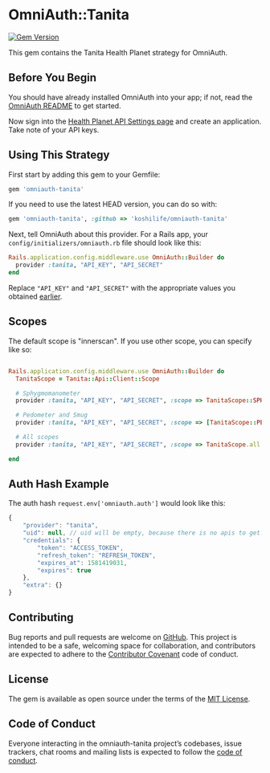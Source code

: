 # OmniAuth::Tanita

[![Gem Version](https://badge.fury.io/rb/omniauth-tanita.svg)](http://badge.fury.io/rb/omniauth-tanita)

This gem contains the Tanita Health Planet strategy for OmniAuth.


## Before You Begin

You should have already installed OmniAuth into your app; if not, read the [OmniAuth README](https://github.com/intridea/omniauth) to get started.

Now sign into the [Health Planet API Settings page](https://www.healthplanet.jp/apis_account.do) and create an application. Take note of your API keys.


## Using This Strategy

First start by adding this gem to your Gemfile:

```ruby
gem 'omniauth-tanita'
```

If you need to use the latest HEAD version, you can do so with:

```ruby
gem 'omniauth-tanita', :github => 'koshilife/omniauth-tanita'
```

Next, tell OmniAuth about this provider. For a Rails app, your `config/initializers/omniauth.rb` file should look like this:

```ruby
Rails.application.config.middleware.use OmniAuth::Builder do
  provider :tanita, "API_KEY", "API_SECRET"
end
```
Replace `"API_KEY"` and `"API_SECRET"` with the appropriate values you obtained [earlier](https://www.healthplanet.jp/apis_account.do).


## Scopes

The default scope is "innerscan".
If you use other scope, you can specify like so:

```ruby

Rails.application.config.middleware.use OmniAuth::Builder do
  TanitaScope = Tanita::Api::Client::Scope

  # Sphygmomanometer
  provider :tanita, "API_KEY", "API_SECRET", :scope => TanitaScope::SPHYGMOMANOMETER

  # Pedometer and Smug
  provider :tanita, "API_KEY", "API_SECRET", :scope => [TanitaScope::PEDOMETER, TanitaScope::SMUG].join(',')

  # All scopes
  provider :tanita, "API_KEY", "API_SECRET", :scope => TanitaScope.all.join(',')

end
```

## Auth Hash Example

The auth hash `request.env['omniauth.auth']` would look like this:

```js
{
    "provider": "tanita",
    "uid": null, // uid will be empty, because there is no apis to get.
    "credentials": {
        "token": "ACCESS_TOKEN",
        "refresh_token": "REFRESH_TOKEN",
        "expires_at": 1581419031,
        "expires": true
    },
    "extra": {}
}
```

## Contributing

Bug reports and pull requests are welcome on [GitHub](https://github.com/koshilife/omniauth-tanita). This project is intended to be a safe, welcoming space for collaboration, and contributors are expected to adhere to the [Contributor Covenant](http://contributor-covenant.org) code of conduct.

## License

The gem is available as open source under the terms of the [MIT License](https://opensource.org/licenses/MIT).

## Code of Conduct

Everyone interacting in the omniauth-tanita project’s codebases, issue trackers, chat rooms and mailing lists is expected to follow the [code of conduct](https://github.com/koshilife/omniauth-tanita/blob/master/CODE_OF_CONDUCT.md).
